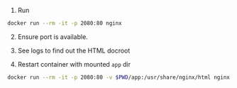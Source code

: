 1. Run
```bash
docker run --rm -it -p 2080:80 nginx
```

2. Ensure port is available.

3. See logs to find out the HTML docroot

4. Restart container with mounted `app` dir
```bash
docker run --rm -it -p 2080:80 -v $PWD/app:/usr/share/nginx/html nginx
```
